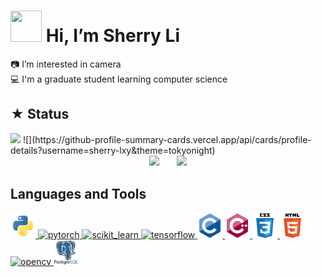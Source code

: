 # <img src="https://i.pinimg.com/originals/00/4b/17/004b173f6e3d6843df10114e087f30a8.gif" width="50" height="50" /> Hi, I’m Sherry Li

📷 I’m interested in camera <br>
💻 I'm a graduate student learning computer science

## ★ Status
<img src="https://github-profile-summary-cards.vercel.app/api/cards/profile-details?username=sherry-lxy&theme=tokyonight" width="500px">
![](https://github-profile-summary-cards.vercel.app/api/cards/profile-details?username=sherry-lxy&theme=tokyonight)
<div align="center">
<img src="https://github-readme-stats.vercel.app/api?username=sherry-lxy&theme=tokyonight&show_icons=true" width="500px">　　<img src="https://github-readme-stats.vercel.app/api/top-langs/?username=sherry-lxy&theme=tokyonight&show_icons=true&layout=compact" width="300px">
</div>

## Languages and Tools
<p align="left"> <a href="https://www.cprogramming.com/" target="_blank">
<!--- Python --->
<img src="https://raw.githubusercontent.com/devicons/devicon/master/icons/python/python-original.svg" alt="python" width="40" height="40"/> </a> <a href="https://pytorch.org/" target="_blank">
<!--- Pytorch --->
<img src="https://www.vectorlogo.zone/logos/pytorch/pytorch-icon.svg" alt="pytorch" width="40" height="40"/> </a> <a href="https://scikit-learn.org/" target="_blank">
<!--- scikit learn --->
<img src="https://upload.wikimedia.org/wikipedia/commons/0/05/Scikit_learn_logo_small.svg" alt="scikit_learn" width="40" height="40"/> </a> <a href="https://www.tensorflow.org" target="_blank"> <img src="https://www.vectorlogo.zone/logos/tensorflow/tensorflow-icon.svg" alt="tensorflow" width="40" height="40"/>
<!--- C --->
<img src="https://raw.githubusercontent.com/devicons/devicon/master/icons/c/c-original.svg" alt="c" width="40" height="40"/> </a> <a href="https://www.w3schools.com/cpp/" target="_blank"> 
<!--- C++ --->
<img src="https://raw.githubusercontent.com/devicons/devicon/master/icons/cplusplus/cplusplus-original.svg" alt="cplusplus" width="40" height="40"/> </a> <a href="https://www.w3schools.com/css/" target="_blank">
<!--- CSS3 --->
<img src="https://raw.githubusercontent.com/devicons/devicon/master/icons/css3/css3-original-wordmark.svg" alt="css3" width="40" height="40"/> </a> <a href="https://www.docker.com/" target="_blank">
<!--- HTML5 --->
<img src="https://raw.githubusercontent.com/devicons/devicon/master/icons/html5/html5-original-wordmark.svg" alt="html5" width="40" height="40"/> </a> <a href="https://developer.mozilla.org/en-US/docs/Web/JavaScript" target="_blank">
<!--- OpenCV --->
<img src="https://www.vectorlogo.zone/logos/opencv/opencv-icon.svg" alt="opencv" width="40" height="40"/> </a> <a href="https://www.postgresql.org" target="_blank">
<!--- postgreSQL --->
<img src="https://raw.githubusercontent.com/devicons/devicon/master/icons/postgresql/postgresql-original-wordmark.svg" alt="postgresql" width="40" height="40"/> </a> <a href="https://www.python.org" target="_blank">
</a> </p>

<!---
sherry-lxy/sherry-lxy is a ✨ special ✨ repository because its `README.md` (this file) appears on your GitHub profile.
You can click the Preview link to take a look at your changes.
--->
